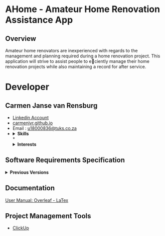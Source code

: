 # AHome - Amateur Home Renovation Assistance App

## Overview
Amateur home renovators are inexperienced with regards to the management and planning required during a
home renovation project. This application will strive to assist people to eciently manage their home renovation
projects while also maintaining a record for after service.

# Developer
## Carmen Janse van Rensburg 
 * <a href="https://www.linkedin.com/in/carmen-janse-van-rensburg-5b54691a9/"> Linkedin  Account </a>
 * <a href="https://carmenjvr.github.io/">carmenjvr.github.io</a>
 * Email : u18000836@tuks.co.za
  * <details>
     <summary><b>Skills</b></summary>
        <br> 
        - Home page
         <br> 
        - Login and Signup pages
         <br> 
        - Explore page: public feed, dive sites and dive centres
        <br> 
    </details>
      * <details>
     <summary><b>Interests</b></summary>
        <br> 
        - Home page
         <br> 
        - Login and Signup pages
         <br> 
        - Explore page: public feed, dive sites and dive centres
        <br> 
    </details>

## Software Requirements Specification
 <details>
     <summary><b>Previous Versions </b></summary>
     <br>
         <a href="https://www.overleaf.com/read/ppqfgngcmgds">SRS Assignment 1: Overleaf - LaTex</a>
        <br>
        <a href="https://www.overleaf.com/read/gwvphsbmgnsv">SRS Assignment 2: Overleaf - LaTex</a>
 </details>

 ## Documentation
  <a href="">User Manual: Overleaf - LaTex</a> 
  
 ## Project Management Tools
 * <a href="https://sharing.clickup.com/l/h/6-9857440-1/bef6c0ef53aae98">ClickUp</a>
